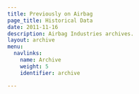 ```yaml
---
title: Previously on Airbag
page_title: Historical Data
date: 2011-11-16
description: Airbag Industries archives.
layout: archive
menu:
  navlinks:
    name: Archive
    weight: 5
    identifier: archive

---
```

